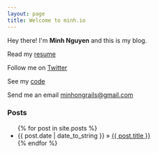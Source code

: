 ```yaml
---
layout: page
title: Welcome to minh.io
---
```


Hey there! I'm <b>Minh Nguyen</b> and this is my blog.

Read my <a href="https://www.linkedin.com/in/minhnguyen9" target="_blank">resume</a>

Follow me on <a href="https://twitter.com/MinhOnGrails" target="_blank">Twitter</a>

See my <a href="https://github.com/minhongrails" target="_blank">code</a>

Send me an email <a href="mailto:minhongrails@gmail.com" target="_blank">minhongrails@gmail.com</a>

### Posts

<ul class="posts">
  {% for post in site.posts %}
    <li><span>{{ post.date | date_to_string }}</span> &raquo; <a href="{{ BASE_PATH }}{{ post.url }}">{{ post.title }}</a></li>
  {% endfor %}
</ul>




